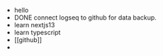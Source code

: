 - hello
- DONE connect logseq to github for data backup.
- learn nextjs13
- learn typescript
- [[github]]
-